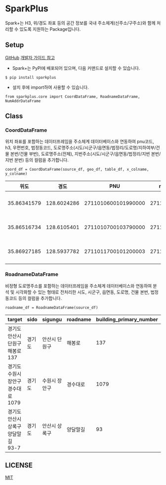 # SparkPlus
Spark+는 H3, 위/경도 좌표 등의 공간 정보를 국내 주소체계(신주소/구주소)와 함께 처리할 수 있도록 지원하는 Package입니다.

## Setup

[GitHub](https://github.com/SWM-SparkPlus/sparkplus/)
[개발자 가이드 참고](https://github.com/SWM-SparkPlus/sparkplus/wiki)

- Spark+는 PyPI에 배포되어 있으며, 다음 커맨드로 설치할 수 있습니다.
```
$ pip install sparkplus
```

- 설치 후에 import하여 사용할 수 있습니다.
```
from sparkplus.core import CoordDataFrame, RoadnameDataFrame, NumAddrDataFrame
```

## Class

### CoordDataFrame
위치 좌표를 포함하는 데이터프레임을 주소체계 데이터베이스와 연동하여 pnu코드, h3, 우편번호, 법정동코드, 도로명주소(시도/시군구/읍면동/법정리/도로명/지하여부/건물 본번/건물 부번), 도로명주소(전체), 지번주소(시도/시군구/읍면동/법정리/지번 본번/지번 분번) 등의 컬럼을 추가합니다.
```
coord_df = CoordDataFrame(source_df, geo_df, table_df, x_colname, y_colname)
```
|        위도|        경도|                PNU|       manage_number|roadname_code|zipcode|      sido|sigungu|eupmyeondong|bupjungli|       roadname|is_basement|building_primary_number|building_secondary_number|jibun_primary_number|jibun_secondary_number|bupjungdong_code|
|-----------|-----------|-------------------|--------------------|-------------|-------|----------|-------|------------|---------|---------------|-----------|-----------------------|-------------------------|--------------------|----------------------|----------------|
|35.86341579|128.6024286|2711010600101990000|27110106001000300...| 271103007017|  41940|	대구광역시|    중구|   	 삼덕동2가|         |           공평로|          0|                     46|                        0|                   3|                     4|      2711010600|
|35.86516734|128.6105401|2711010700103790000|27110107001003100...| 271104223055|  41945| 	대구광역시|    중구|   	 삼덕동3가|         |	 달구벌대로443길|          0|                     62|                       16|                  31|                     2|      2711010700|
|35.86927185|128.5937782|2711011700101200003|27110115001008500...| 271102007001|  41909|	대구광역시|    중구|        남일동|         |         중앙대로|          1|                    424|                        0|                 143|                     1|      2711011700|
 
### RoadnameDataFrame
비정형 도로명주소를 포함하는 데이터프레임을 주소체계 데이터베이스와 연동하여 분석 및 시각화할 수 있는 형태로 전처리한 시도, 시군구, 읍면동, 도로명, 건물 본번, 법정동코드 등의 컬럼을 추가합니다.
```
roadname_df = RoadnameDataFrame(source_df)
```
 |target                                  |sido  |sigungu    |roadname |building_primary_number|bupjungdong_code|
 |----------------------------------------|------|-----------|---------|-----------------------|----------------|
 |경기도 안산시 단원구 해봉로 137                |경기도 |안산시 단원구 |해봉로      |137                    |4128112400     |
 |경기도 수원시 장안구 경수대로 1079             |경기도  |수원시 장안구 |경수대로    |1079                   |4128111800     |
 |경기도 안산시 상록구 양달말길 93-7             |경기도  |안산시 상록구 |양달말길    |93                     |4128101100     |


## LICENSE
[MIT](https://github.com/SWM-SparkPlus/db-updater/blob/master/LICENSE)
